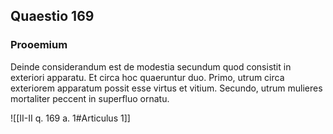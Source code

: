 ## Quaestio 169

### Prooemium

Deinde considerandum est de modestia secundum quod consistit in exteriori apparatu. Et circa hoc quaeruntur duo. Primo, utrum circa exteriorem apparatum possit esse virtus et vitium. Secundo, utrum mulieres mortaliter peccent in superfluo ornatu.

![[II-II q. 169 a. 1#Articulus 1]]

